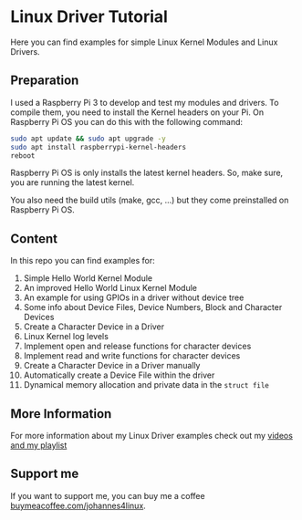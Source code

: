 # Linux Driver Tutorial

Here you can find examples for simple Linux Kernel Modules and Linux Drivers.

## Preparation

I used a Raspberry Pi 3 to develop and test my modules and drivers. To compile them, you need to install the Kernel headers on your Pi. On Raspberry Pi OS you can do this with the following command:

```bash
sudo apt update && sudo apt upgrade -y
sudo apt install raspberrypi-kernel-headers
reboot
```
Raspberry Pi OS is only installs the latest kernel headers. So, make sure, you are running the latest kernel.

You also need the build utils (make, gcc, ...) but they come preinstalled on Raspberry Pi OS.

## Content

In this repo you can find examples for:
1. Simple Hello World Kernel Module
2. An improved Hello World Linux Kernel Module
3. An example for using GPIOs in a driver without device tree
4. Some info about Device Files, Device Numbers, Block and Character Devices
5. Create a Character Device in a Driver
6. Linux Kernel log levels
7. Implement open and release functions for character devices
8. Implement read and write functions for character devices
9. Create a Character Device in a Driver manually
10. Automatically create a Device File within the driver
11. Dynamical memory allocation and private data in the `struct file`

## More Information

For more information about my Linux Driver examples check out my [videos and my playlist](https://www.youtube.com/watch?v=x1Y203vH-Dc&list=PLCGpd0Do5-I3b5TtyqeF1UdyD4C-S-dMa)

## Support me

If you want to support me, you can buy me a coffee [buymeacoffee.com/johannes4linux](https://www.buymeacoffee.com/johannes4linux).
